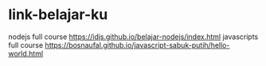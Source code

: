 # link-belajar-ku

nodejs full course https://idjs.github.io/belajar-nodejs/index.html
javascripts full course https://bosnaufal.github.io/javascript-sabuk-putih/hello-world.html
